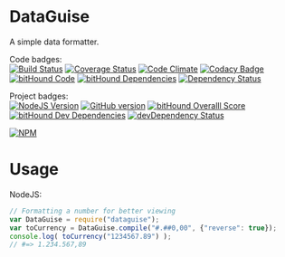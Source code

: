 DataGuise
=========

A simple data formatter.

Code badges:  
[![Build Status](https://travis-ci.org/kawamanza/dataguise.svg?branch=master)](https://travis-ci.org/kawamanza/dataguise)
[![Coverage Status](https://coveralls.io/repos/kawamanza/dataguise/badge.svg?branch=master&service=github)](https://coveralls.io/github/kawamanza/dataguise?branch=master)
[![Code Climate](https://codeclimate.com/github/kawamanza/dataguise.png)](https://codeclimate.com/github/kawamanza/dataguise)
[![Codacy Badge](https://api.codacy.com/project/badge/grade/4bb786e81f4d47a98b32ea83d4642b67)](https://www.codacy.com/app/manzan/dataguise)
[![bitHound Code](https://www.bithound.io/github/kawamanza/dataguise/badges/code.svg)](https://www.bithound.io/github/kawamanza/dataguise)
[![bitHound Dependencies](https://www.bithound.io/github/kawamanza/dataguise/badges/dependencies.svg)](https://www.bithound.io/github/kawamanza/dataguise/master/dependencies/npm)
[![Dependency Status](https://david-dm.org/kawamanza/dataguise.svg)](https://david-dm.org/kawamanza/dataguise)

Project badges:  
[![NodeJS Version](https://badge.fury.io/js/dataguise.svg)](http://badge.fury.io/js/dataguise)
[![GitHub version](https://badge.fury.io/gh/kawamanza%2Fdataguise.svg)](http://badge.fury.io/gh/kawamanza%2Fdataguise)
[![bitHound Overalll Score](https://www.bithound.io/github/kawamanza/dataguise/badges/score.svg)](https://www.bithound.io/github/kawamanza/dataguise)
[![bitHound Dev Dependencies](https://www.bithound.io/github/kawamanza/dataguise/badges/devDependencies.svg)](https://www.bithound.io/github/kawamanza/dataguise/master/dependencies/npm)
[![devDependency Status](https://david-dm.org/kawamanza/dataguise/dev-status.svg)](https://david-dm.org/kawamanza/dataguise#info=devDependencies)

[![NPM](https://nodei.co/npm/dataguise.png?downloads=true&downloadRank=true&stars=true)](https://npmjs.org/package/dataguise)

Usage
=====

NodeJS:

```javascript
// Formatting a number for better viewing
var DataGuise = require("dataguise");
var toCurrency = DataGuise.compile("#.##0,00", {"reverse": true});
console.log( toCurrency("1234567.89") );
// #=> 1.234.567,89
```

